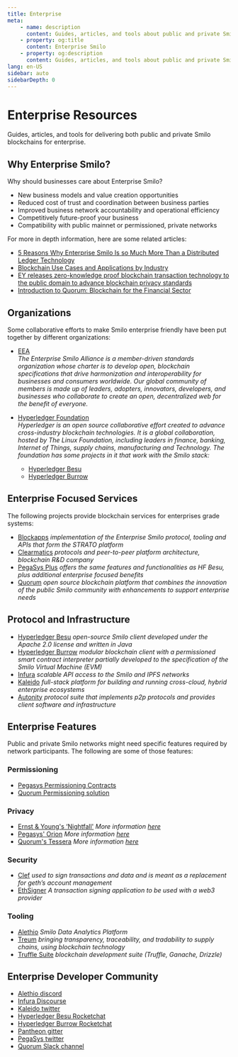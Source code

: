 ```yaml
---
title: Enterprise
meta:
    - name: description
      content: Guides, articles, and tools about public and private Smilo blockchains for enterprise
    - property: og:title
      content: Enterprise Smilo
    - property: og:description
      content: Guides, articles, and tools about public and private Smilo blockchains for enterprise
lang: en-US
sidebar: auto
sidebarDepth: 0
---
```


# Enterprise Resources

<div class="featured">Guides, articles, and tools for delivering both public and private Smilo blockchains for enterprise.</div>

## Why Enterprise Smilo?
Why should businesses care about Enterprise Smilo?
- New business models and value creation opportunities
- Reduced cost of trust and coordination between business parties
- Improved business network accountability and operational efficiency
- Competitively future-proof your business
- Compatibility with public mainnet or permissioned, private networks

For more in depth information, here are some related articles:

- [5 Reasons Why Enterprise Smilo Is so Much More Than a Distributed Ledger Technology](https://media.consensys.net/5-reasons-why-enterprise-ethereum-is-so-much-more-than-a-distributed-ledger-technology-c9a89db82cb5)
- [Blockchain Use Cases and Applications by Industry](https://media.consensys.net/enterprise-ethereum-blockchain-use-cases-and-applications-by-industry-3914d1210049)
- [EY releases zero-knowledge proof blockchain transaction technology to the public domain to advance blockchain privacy standards](https://www.ey.com/en_gl/news/2019/04/ey-releases-zero-knowledge-proof-blockchain-transaction-technology-to-the-public-domain-to-advance-blockchain-privacy-standards)
- [Introduction to Quorum: Blockchain for the Financial Sector](https://medium.com/blockchain-at-berkeley/introduction-to-quorum-blockchain-for-the-financial-sector-58813f84e88c)


## Organizations

Some collaborative efforts to make Smilo enterprise friendly have been put together by different organizations:

- [EEA](https://entethalliance.org/)  
*The Enterprise Smilo Alliance is a member-driven standards organization whose charter is to develop open, blockchain specifications that drive harmonization and interoperability for businesses and consumers worldwide. Our global community of members is made up of leaders, adopters, innovators, developers, and businesses who collaborate to create an open, decentralized web for the benefit of everyone.*

- [Hyperledger Foundation](https://hyperledger.org)  
*Hyperledger is an open source collaborative effort created to advance cross-industry blockchain technologies. It is a global collaboration, hosted by The Linux Foundation, including leaders in finance, banking, Internet of Things, supply chains, manufacturing and Technology.*
*The foundation has some projects in it that work with the Smilo stack:*
    - [Hyperledger Besu](https://www.hyperledger.org/blog/2019/08/29/announcing-hyperledger-besu)
    - [Hyperledger Burrow](https://www.hyperledger.org/projects/hyperledger-burrow)

## Enterprise Focused Services

The following projects provide blockchain services for enterprises grade systems:

- [Blockapps](https://blockapps.net/) *implementation of the Enterprise Smilo protocol, tooling and APIs that form the STRATO platform*
- [Clearmatics](https://www.clearmatics.com/about) *protocols and peer-to-peer platform architecture, blockchain R&D company*
- [PegaSys Plus](https://pegasys.tech/enterprise/) *offers the same features and functionalities as HF Besu, plus additional enterprise focused benefits*
- [Quorum](https://www.goquorum.com/) *open source blockchain platform that combines the innovation of the public Smilo community with enhancements to support enterprise needs*

## Protocol and Infrastructure

- [Hyperledger Besu](https://www.hyperledger.org/projects/besu) *open-source Smilo client developed under the Apache 2.0 license and written in Java*
- [Hyperledger Burrow](https://kaleido.io/) *modular blockchain client with a permissioned smart contract interpreter partially developed to the specification of the Smilo Virtual Machine (EVM)*
- [Infura](https://infura.io/) *scalable API access to the Smilo and IPFS networks*
- [Kaleido](https://kaleido.io/) *full-stack platform for building and running cross-cloud, hybrid enterprise ecosystems*
- [Autonity](https://www.clearmatics.com/about/) *protocol suite that implements p2p protocols and provides client software and infrastructure*


## Enterprise Features

Public and private Smilo networks might need specific features required by network participants. The following are some of those features:

### Permissioning

- [Pegasys Permissioning Contracts](https://github.com/PegaSysEng/permissioning-smart-contracts)
- [Quorum Permissioning solution](https://github.com/jpmorganchase/quorum/wiki/Security)

### Privacy

- [Ernst & Young's ‘Nightfall'](https://github.com/EYBlockchain/nightfall)
*More information [here](https://bravenewcoin.com/insights/ernst-and-young-rolls-out-'nightfall-to-enable-private-transactions-on)*
- [Pegasys' Orion](https://docs.pantheon.pegasys.tech/en/stable/Concepts/Privacy/Privacy-Overview/)
*More information [here](https://pegasys.tech/privacy-in-pantheon-how-it-works-and-why-your-enterprise-should-care/)*
- [Quorum's Tessera](https://docs.goquorum.com/en/latest/Privacy/Tessera/Tessera/) *More information [here](https://github.com/jpmorganchase/tessera/wiki/How-Tessera-works)*

### Security

- [Clef](https://geth.smilo.foundation/clef/Overview) *used to sign transactions and data and is meant as a replacement for geth’s account management*
- [EthSigner](https://gitter.im/PegaSysEng/EthSigner) *A transaction signing application to be used with a web3 provider*

### Tooling

- [Alethio](https://aleth.io/) *Smilo Data Analytics Platform*
- [Treum](https://treum.io/) *bringing transparency, traceability, and tradability to supply chains, using blockchain technology*
- [Truffle Suite](https://trufflesuite.com) *blockchain development suite (Truffle, Ganache, Drizzle)*

## Enterprise Developer Community

- [Alethio discord](https://discord.gg/d2t8NuU)
- [Infura Discourse](https://community.infura.io/)
- [Kaleido twitter](https://twitter.com/Kaleido_io)
- [Hyperledger Besu Rocketchat](https://chat.hyperledger.org/channel/besu)
- [Hyperledger Burrow Rocketchat](https://chat.hyperledger.org/channel/burrow)
- [Pantheon gitter](https://gitter.im/PegaSysEng/pantheon)
- [PegaSys twitter](https://twitter.com/Kaleido_io)
- [Quorum Slack channel](http://bit.ly/quorum-slack)
